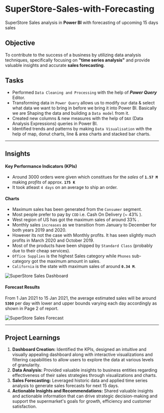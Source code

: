 # SuperStore-Sales-with-Forecasting

SuperStore Sales analysis in **Power BI** with forecasting of upcoming 15 days sales

## Objective

To contribute to the success of a business by utilizing data analysis techniques, specifically focusing on **"time series analysis"** and provide valuable insights and accurate **sales forecasting**.

## Tasks 

- Performed ``Data Cleaning and Processing`` with the help of ***Power Query*** Editor. 
- Transforming data in ``Power Query`` allows us to modify our data & select what data we want to bring in before we bring it into Power BI. Basically we are Shaping the data and building a ``Data model`` from it.
- Created new columns & new measures with the help of ``DAX`` (Data Analysis Expressions) queries in Power BI. 
- Identified trends and patterns by making ``Data Visualisation`` with the help of map, donut charts, line & area charts and stacked bar charts.

***
  
## Insights

#### Key Performance Indicators (KPIs)

- Around 3000 orders were given which constitues for the *sales* of **``1.57 M``** making *profits* of approx. **``175 K``**
- It took atleast ``4 days`` on an average to ship an order.

#### Charts

- Maximum sales has been generated from the ``Consumer`` segment.
- Most people prefer to pay by ``COD`` i.e. Cash On Delivery (~ 43% ).
- West region of US has got the maximum sales of around 33% .
- Monthly sales ``increases`` as we transition from January to December for both years 2019 and 2020.
- However its not the case with Monthly profits. It has seen slightly much profits in March 2020 and October 2019.
- Most of the products have been shipped by ``Standard Class`` (probably due to their cheap services).
- ``Office Supplies`` is the highest Sales category while ``Phones`` sub-category got the maximum amount in sales. 
- ``California`` is the state with maximum sales of around **``0.34 M``**.

![SuperStore Sales Dashboard](https://github.com/manishankarjha/SuperStore-Sales-with-Forecasting/blob/main/Super%20Store%20Sales%20Dashboard%20pic/Super%20Store%20Sales%20Dashboard%20pic-1.png)

#### Forecast Results

From 1 Jan 2021 to 15 Jan 2021, the average estimated sales will be around **``5300``** per day with lower and upper bounds varying each day accordingly as shown in Page 2 of report. 

![SuperStore Sales Forecast](https://github.com/manishankarjha/SuperStore-Sales-with-Forecasting/blob/main/Super%20Store%20Sales%20Dashboard%20pic/Super%20Store%20Sales%20Dashboard%20pic-2.png)

***


## Project Learnings 

1. **Dashboard Creation:** Identified the KPIs, designed an intuitive and visually appealing dashboard along with interactive visualizations and filtering capabilities to allow users to explore the data at various levels of granularity.
2. **Data Analysis:** Provided valuable insights to business entities regarding effectiveness of their sales strategies through visualizations and charts.
3. **Sales Forecasting:** Leveraged historic data and applied time series analysis to generate sales forecasts for next 15 days.
4. **Actionable Insights and Recommendations:** Shared valuable insights and actionable information that can drive strategic decision-making and support the supermarket's goals for growth, efficiency and customer satisfaction.

